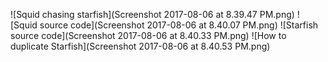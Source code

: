 
![Squid chasing starfish](Screenshot 2017-08-06 at 8.39.47 PM.png)
![Squid source code](Screenshot 2017-08-06 at 8.40.07 PM.png)
![Starfish source code](Screenshot 2017-08-06 at 8.40.33 PM.png)
![How to duplicate Starfish](Screenshot 2017-08-06 at 8.40.53 PM.png)

